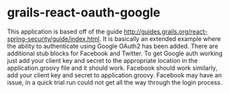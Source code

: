 # grails-react-oauth-google

This application is based off of the guide 
http://guides.grails.org/react-spring-security/guide/index.html. It is
basically an extended example where the ability to authenticate using Google OAuth2 has been added. There are 
additional stub blocks for Facebook and Twitter. To get Google auth working just add your client key and secret to
the appropriate location in the application.groovy file and it should work. Facebook should work similarly, add your
client key and secret to application.groovy. Facebook may have an issue, in a quick trial run could not get all the
way through the login process.